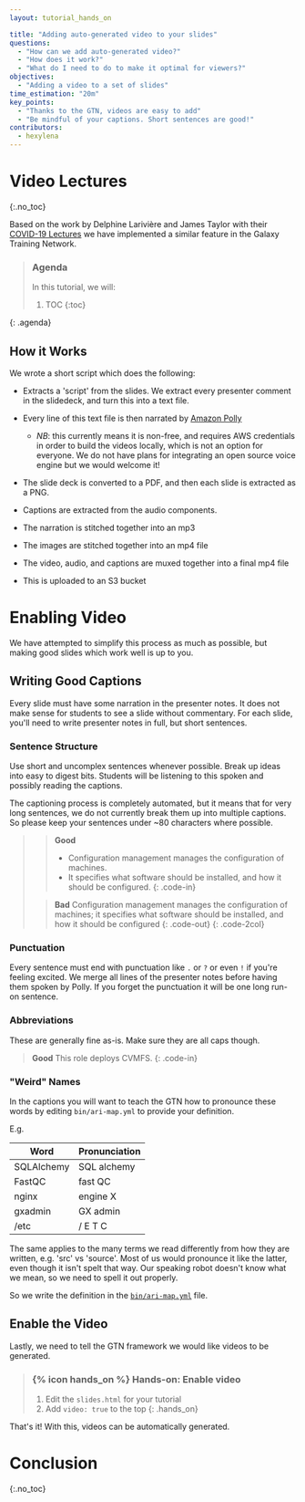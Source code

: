 ```yaml
---
layout: tutorial_hands_on

title: "Adding auto-generated video to your slides"
questions:
  - "How can we add auto-generated video?"
  - "How does it work?"
  - "What do I need to do to make it optimal for viewers?"
objectives:
  - "Adding a video to a set of slides"
time_estimation: "20m"
key_points:
  - "Thanks to the GTN, videos are easy to add"
  - "Be mindful of your captions. Short sentences are good!"
contributors:
  - hexylena
---
```


# Video Lectures
{:.no_toc}

Based on the work by Delphine Larivière and James Taylor with their [COVID-19 Lectures](https://github.com/galaxyproject/video-lectures/) we have implemented a similar feature in the Galaxy Training Network.

> ### Agenda
>
> In this tutorial, we will:
>
> 1. TOC
> {:toc}
>
{: .agenda}

## How it Works

We wrote a short script which does the following:

- Extracts a 'script' from the slides. We extract every presenter comment in the slidedeck, and turn this into a text file.
- Every line of this text file is then narrated by [Amazon Polly](https://aws.amazon.com/polly/)

  - *NB*: this currently means it is non-free, and requires AWS credentials in order to build the videos locally, which is not an option for everyone. We do not have plans for integrating an open source voice engine but we would welcome it!

- The slide deck is converted to a PDF, and then each slide is extracted as a PNG.
- Captions are extracted from the audio components.
- The narration is stitched together into an mp3
- The images are stitched together into an mp4 file
- The video, audio, and captions are muxed together into a final mp4 file
- This is uploaded to an S3 bucket

# Enabling Video

We have attempted to simplify this process as much as possible, but making good slides which work well is up to you.

## Writing Good Captions

Every slide must have some narration in the presenter notes. It does not make sense for students to see a slide without commentary. For each slide, you'll need to write presenter notes in full, but short sentences.

### Sentence Structure

Use short and uncomplex sentences whenever possible. Break up ideas into easy to digest bits. Students will be listening to this spoken and possibly reading the captions.

The captioning process is completely automated, but it means that for very long sentences, we do not currently break them up into multiple captions. So please keep your sentences under ~80 characters where possible.

> > **Good**
> > - Configuration management manages the configuration of machines.
> > - It specifies what software should be installed, and how it should be configured.
> {: .code-in}
>
> > **Bad**
> > Configuration management manages the configuration of machines; it specifies what software should be installed, and how it should be configured
> {: .code-out}
{: .code-2col}


### Punctuation

Every sentence must end with punctuation like `.` or `?` or even `!` if you're feeling excited. We merge all lines of the presenter notes before having them spoken by Polly. If you forget the punctuation it will be one long run-on sentence.

### Abbreviations

These are generally fine as-is. Make sure they are all caps though.

> **Good**
> This role deploys CVMFS.
{: .code-in}

### "Weird" Names

In the captions you will want to teach the GTN how to pronounce these words by editing `bin/ari-map.yml` to provide your definition.

E.g.

Word       | Pronunciation
---------- | ---
SQLAlchemy | SQL alchemy
FastQC     | fast QC
nginx      | engine X
gxadmin    | GX admin
/etc       | / E T C

The same applies to the many terms we read differently from how they are written, e.g. 'src' vs 'source'. Most of us would pronounce it like the latter, even though it isn't spelt that way. Our speaking robot doesn't know what we mean, so we need to spell it out properly.

So we write the definition in the [`bin/ari-map.yml`](https://github.com/galaxyproject/training-material/blob/master/bin/ari-map.yml) file.

## Enable the Video

Lastly, we need to tell the GTN framework we would like videos to be generated.

> ### {% icon hands_on %} Hands-on: Enable video
>
> 1. Edit the `slides.html` for your tutorial
> 2. Add `video: true` to the top
{: .hands_on}

That's it! With this, videos can be automatically generated.


# Conclusion
{:.no_toc}
